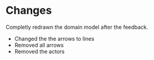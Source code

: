 # Changes

Completly redrawn the domain model after the feedback.
* Changed the the arrows to lines
* Removed all arrows
* Removed the actors
